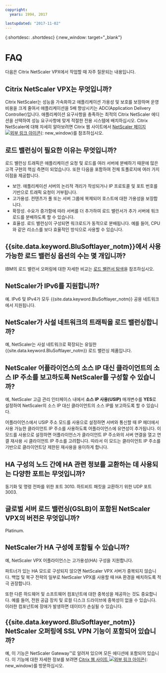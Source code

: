 ```yaml
---
copyright:
  years: 1994, 2017

lastupdated: "2017-11-02"
---
```


{:shortdesc: .shortdesc}
{:new_window: target="_blank"}

<a name="top"></a>
# FAQ

다음은 Citrix NetScaler VPX에서 작업할 때 자주 질문되는 내용입니다.

## Citrix NetScaler VPX는 무엇입니까?

Citrix NetScaler는 성능을 가속화하고 애플리케이션 가용성 및 보호를 보장하며 운영 비용을 크게 줄여서 애플리케이션을 5배 향상시키는 ADC(Application Delivery Controller)입니다. 애플리케이션 요구사항을 충족하는 최적의 Citrix NetScaler 에디션을 선택하여 성능 요구사항에 맞게 적절한 전용 시스템에 배치하십시오. Citrix NetScaler에 대해 자세히 알아보려면 Citrix 웹 사이트에서 [NetScaler 페이지 ![외부 링크 아이콘](../../icons/launch-glyph.svg "외부 링크 아이콘")](http://www.citrix.com/products/netscaler-application-delivery-controller/overview.html){: new_window}를 참조하십시오. 

## 로드 밸런싱이 필요한 이유는 무엇입니까?

로드 밸런싱 트래픽은 애플리케이션 요청 및 로드를 여러 서버에 분배하기 때문에 많은 고객 구현의 핵심 측면이 되었습니다. 또한 다음을 포함하여 전체 토폴로지에 여러 가지 이점을 제공합니다.

* 보안. 애플리케이션 서버의 논리적 격리가 작성되거나 IP 프로토콜 및 포트 번호를 기반으로 트래픽 요청이 거부됩니다.
* 고가용성. 컨텐츠가 풀 또는 서버 그룹에 복제되어 호스트에 대한 가용성을 보장합니다.
* 확장성. 수요가 증가함에 따라 서버를 더 추가하여 로드 밸런서가 추가 서버에 워크로드를 분배하도록 할 수 있습니다.
* 효율성. 로드 밸런싱이 구성되면 워크로드가 동적으로 분배됩니다. 예를 들어, CPU와 같은 리소스를 보다 효율적인 방식으로 사용할 수 있습니다.

## {{site.data.keyword.BluSoftlayer_notm}}에서 사용 가능한 로드 밸런싱 옵션의 수는 몇 개입니까?

IBM의 로드 밸런서 오퍼링에 대한 자세한 비교는 [로드 밸런서 탐색](https://dev-console.bluemix.net/docs/infrastructure/loadbalancer-service/explore-load-balancers.html#explore-load-balancers)을 참조하십시오.

## NetScaler가 IPv6를 지원합니까?

예. IPv6 및 IPv4가 모두 {{site.data.keyword.BluSoftlayer_notm}} 공용 네트워크에서 지원됩니다.

## NetScaler가 사설 네트워크의 트래픽을 로드 밸런싱합니까?

예, NetScaler는 사설 네트워크로 확장되는 유일한 {{site.data.keyword.BluSoftlayer_notm}} 로드 밸런싱 제품입니다.

## NetScaler 어플라이언스의 소스 IP 대신 클라이언트의 소스 IP 주소를 보고하도록 NetScaler를 구성할 수 있습니까?

예, NetScaler 고급 관리 인터페이스 내에서 **소스 IP 사용(USIP)** 매개변수를 **YES**로 설정하여 NetScaler의 소스 IP 대신 클라이언트의 소스 IP를 보고하도록 할 수 있습니다.

어플라이언스에서 USIP 주소 모드를 사용으로 설정하면 서버와 통신할 때 IP 헤더에서 사용 가능한 클라이언트 IP 주소를 사용하도록 어플라이언스에 유연성이 추가됩니다. 이 모드를 사용으로 설정하면 어플라이언스가 클라이언트 IP 주소와의 서버 연결을 열고 연결 재사용 시 클라이언트 IP 주소를 고려합니다. 따라서 이 모드는 클라이언트 IP 주소를 기반으로 클라이언트당 제한된 재사용을 용이하게 합니다.

## HA 구성의 노드 간에 HA 관련 정보를 교환하는 데 사용되는 다양한 포트는 무엇입니까?

동기화 및 명령 전파를 위한 포트 3010. 하트비트 패킷을 교환하기 위한 UDP 포트 3003.

## 글로벌 서버 로드 밸런싱(GSLB)이 포함된 NetScaler VPX의 버전은 무엇입니까?

Platinum.

## NetScaler가 HA 구성에 포함될 수 있습니까?

예, NetScaler VPX 어플라이언스는 고가용성(HA) 구성을 지원합니다.

파트너가 있는 HA 모드로 구성되지 않으면 NetScaler VPX 서버가 중복되지 않습니다. 백업 및 복구 전략의 일부로 NetScaler VPX를 사용할 때 HA 환경을 배치하도록 적극 권장합니다.

또한 다른 하드웨어 및 소프트웨어 컴포넌트에 대한 중복성을 제공하는 것도 중요합니다. 예를 들어, 전원 공급 장치 및 로컬 디스크 드라이브에 중복성이 없을 수 있습니다. 이러한 컴포넌트에 장애가 발생하면 데이터가 손실될 수 있습니다.

## {{site.data.keyword.BluSoftlayer_notm}} NetScaler 오퍼링에 SSL VPN 기능이 포함되어 있습니까?

예, 이 기능은 NetScaler Gateway™로 알려져 있으며 모든 에디션에 포함되어 있습니다. 이 기능에 대한 자세한 정보를 보려면 [Citrix 웹 사이트 ![외부 링크 아이콘](../../icons/launch-glyph.svg "외부 링크 아이콘")](https://www.citrix.com/products/netscaler-adc/){: new_window}를 방문하십시오.
